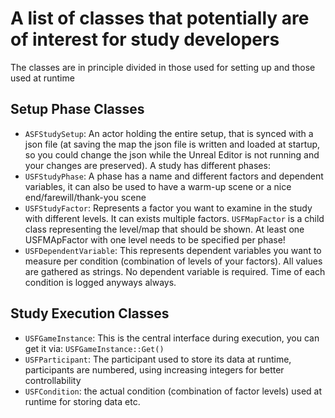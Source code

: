 # A list of classes that potentially are of interest for study developers

The classes are in principle divided in those used for setting up and those used at runtime

## Setup Phase Classes

* ``ASFStudySetup``: An actor holding the entire setup, that is synced with a json file (at saving the map the json file is written and loaded at startup, so you could change the json while the Unreal Editor is not running and your changes are preserved). A study has different phases:
* ``USFStudyPhase``: A phase has a name and different factors and dependent variables, it can also be used to have a warm-up scene or a nice end/farewill/thank-you scene
* ``USFStudyFactor``: Represents a factor you want to examine in the study with different levels. It can exists multiple factors. ``USFMapFactor`` is a child class representing the level/map that should be shown. At least one USFMApFactor with one level needs to be specified per phase!
* ``USFDependentVariable``: This represents dependent variables you want to measure per condition (combination of levels of your factors). All values are gathered as strings. No dependent variable is required. Time of each condition is logged anyways always.

## Study Execution Classes

* ``USFGameInstance``: This is the central interface during execution, you can get it via: ``USFGameInstance::Get()``
* ``USFParticipant``: The participant used to store its data at runtime, participants are numbered, using increasing integers for better controllability
* ``USFCondition``: the actual condition (combination of factor levels) used at runtime for storing data etc.


